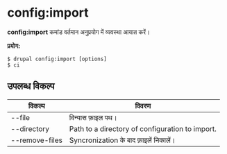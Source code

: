 # config:import
**config:import** कमांड वर्तमान अनुप्रयोग में व्यवस्था आयात करें।

**प्रयोग:**
```
$ drupal config:import [options] 
$ ci  
```

## उपलब्ध विकल्प
विकल्प | विवरण
-------|-------------
--file | विन्यास फ़ाइल पथ।
--directory | Path to a directory of configuration to import.
--remove-files | Syncronization के बाद फ़ाइलें निकालें।
